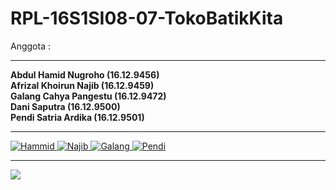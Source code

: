# RPL-16S1SI08-07-TokoBatikKita

Anggota : <br>
<hr>
<b>Abdul Hamid Nugroho   (16.12.9456) <br>
Afrizal Khoirun Najib (16.12.9459) <br>
Galang Cahya Pangestu (16.12.9472) <br>
Dani Saputra          (16.12.9500) <br>
Pendi Satria Ardika   (16.12.9501)</b> <br>
<hr>
<a href="https://github.com/abdulhamidnugroho"><img src="https://avatars3.githubusercontent.com/u/40796875?s=64&v=4" alt="Hammid" />
<a href="https://github.com/afrizalnajib"><img src="https://avatars2.githubusercontent.com/u/43664581?s=60&v=4" alt="Najib" />
<a href="https://github.com/galangcp"><img src="https://avatars1.githubusercontent.com/u/43667188?s=60&v=4" alt="Galang" />
<a href="https://https://github.com/pendisatria"><img src="https://avatars2.githubusercontent.com/u/43665479?s=60&v=4" alt="Pendi" />
<hr>
<a href="https://i.gifer.com/3otv.gif"><img src="https://i.gifer.com/3otv.gif"></a>
